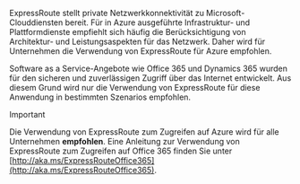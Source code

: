 ExpressRoute stellt private Netzwerkkonnektivität zu Microsoft-Clouddiensten bereit. Für in Azure ausgeführte Infrastruktur- und Plattformdienste empfiehlt sich häufig die Berücksichtigung von Architektur- und Leistungsaspekten für das Netzwerk. Daher wird für Unternehmen die Verwendung von ExpressRoute für Azure empfohlen.

Software as a Service-Angebote wie Office 365 und Dynamics 365 wurden für den sicheren und zuverlässigen Zugriff über das Internet entwickelt. Aus diesem Grund wird nur die Verwendung von ExpressRoute für diese Anwendung in bestimmten Szenarios empfohlen.

> [!IMPORTANT]
> Die Verwendung von ExpressRoute zum Zugreifen auf Azure wird für alle Unternehmen **empfohlen**. Eine Anleitung zur Verwendung von ExpressRoute zum Zugreifen auf Office 365 finden Sie unter [http://aka.ms/ExpressRouteOffice365](http://aka.ms/ExpressRouteOffice365).
> 
> 

<!---HONumber=AcomDC_0928_2016-->